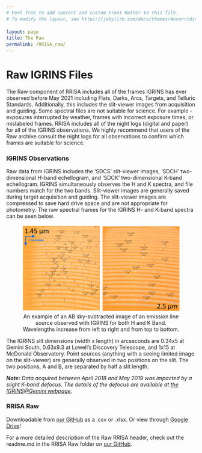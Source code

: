 ```yaml
---
# Feel free to add content and custom Front Matter to this file.
# To modify the layout, see https://jekyllrb.com/docs/themes/#overriding-theme-defaults

layout: page
title: The Raw
permalink: /RRISA_raw/
---
```


<h1>Raw IGRINS Files</h1>
The Raw component of RRISA includes all of the frames IGRINS has ever observed before May 2021 including Flats, Darks, Arcs, Targets, and Telluric Standards.
Additionally, this includes the slit-viewer images from acquisition and guiding.
Some spectral files are not suitable for science. For example - exposures interrupted by weather, frames with incorrect exposure times, or mislabeled frames.
RRISA includes all of the night logs (digital and paper) for all of the IGRINS observations.
We highly recommend that users of the Raw archive consult the night logs for all observations to confirm which frames are suitable for science.

<h3>IGRINS Observations</h3>
Raw data from IGRINS includes the ‘SDCS’ slit-viewer images, ‘SDCH’ two-dimensional H-band echellogram, and ‘SDCK’ two-dimensional K-band echellogram.
IGRINS simultaneously observes the H and K spectra, and file numbers match for the two bands.
Slit-viewer images are generally saved during target acquisition and guiding.
The slit-viewer images are compressed to save hard drive space and are not appropriate for photometry.
The raw spectral frames for the IGRINS H- and K-band spectra can be seen below.

<center>
  <figure>
    <img src="/images/IGRINS_on_chip.png" alt="IGRINS H and K Band on Chip Spectra"/>
    <figcaption>An example of an AB sky-subtracted image of an emission line source observed with IGRINS
    for both H and K Band. Wavelengths increase from left to right and from top to bottom.</figcaption>
  </figure>
</center>

The IGRINS slit dimensions (width x length) in arcseconds are 0.34x5 at Gemini South, 0.63x9.3 at Lowell’s Discovery Telescope, and 1x15 at McDonald Observatory.
Point sources (anything with a seeing limited image on the slit-viewer) are generally observed in two positions on the slit.
The two positions, A and B, are separated by half a slit length.

__*Note:*__ _Data acquired between April 2018 and May 2019 was impacted by a slight K-band defocus. The details of the defocus are available at [the IGRINS@Gemini webpage](https://sites.google.com/site/igrinsatgemini/2018-k-band-resolution )._

<h3>RRISA Raw</h3>

Downloadable from [our GitHub](https://github.com/IGRINScontact/RRISA.git) as a .csv or .xlsx. Or view through [Google Drive](https://docs.google.com/spreadsheets/d/1jqbt4-Qqula0TP_iJfw7BqiYPfOMnCWdc5JiovziYp0/edit?usp=sharing)!

For a more detailed description of the Raw RRISA header, check out the readme.md in the RRISA Raw folder on [our GitHub](https://github.com/IGRINScontact/RRISA.git).

